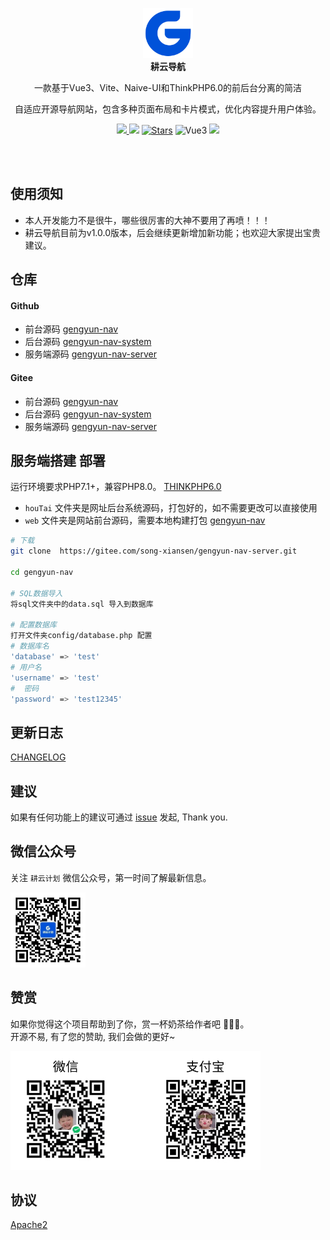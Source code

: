 <p align="center">
  <a href="http://nav.untview.top/">
    <img src="public/assets/image/logo.png" width="80" />
  </a>
  <br />
  <b>耕云导航</b>
  <p align="center">一款基于Vue3、Vite、Naive-UI和ThinkPHP6.0的前后台分离的简洁</p>
  <p align="center"> 自适应开源导航网站，包含多种页面布局和卡片模式，优化内容提升用户体验。</p>
  <p align="center">
    <a href="README.md">
      <img src="https://img.shields.io/badge/lang-%E7%AE%80%E4%BD%93%E4%B8%AD%E6%96%87-red.svg?longCache=true&style=flat-square">
    </a>
     <img src="https://img.shields.io/github/v/release/xsdeyun/gengyun-nav" />
    <a href="https://github.com/xsdeyun/gengyun-nav/stargazers"><img src="https://img.shields.io/github/stars/xsdeyun/gengyun-nav" alt="Stars"/></a>
    <img alt="Vue3" src="https://img.shields.io/static/v1.svg?label=&message=Vue3&style=flat-square&color=C82B38">
    <img src="https://img.shields.io/github/license/xsdeyun/gengyun-nav" />
  </p>
</p>

<br />
<br />

## 使用须知

- 本人开发能力不是很牛，哪些很厉害的大神不要用了再喷！！！
- 耕云导航目前为v1.0.0版本，后会继续更新增加新功能；也欢迎大家提出宝贵建议。



## 仓库

#### Github
- 前台源码
[gengyun-nav](https://github.com/xsdeyun/gengyun-nav)
- 后台源码
[gengyun-nav-system](https://github.com/xsdeyun/gengyun-nav-system)
- 服务端源码
[gengyun-nav-server](https://github.com/xsdeyun/gengyun-nav-server)


#### Gitee
- 前台源码
[gengyun-nav](https://gitee.com/song-xiansen/gengyun-nav)
- 后台源码
[gengyun-nav-system](https://gitee.com/song-xiansen/gengyun-nav-system)
- 服务端源码
[gengyun-nav-server](https://gitee.com/song-xiansen/gengyun-nav-server)



## 服务端搭建 部署

运行环境要求PHP7.1+，兼容PHP8.0。 [THINKPHP6.0](./README_TP.md)

- `houTai` 文件夹是网址后台系统源码，打包好的，如不需要更改可以直接使用
- `web` 文件夹是网站前台源码，需要本地构建打包 [gengyun-nav](https://gitee.com/song-xiansen/gengyun-nav)

``` bash
# 下载
git clone  https://gitee.com/song-xiansen/gengyun-nav-server.git

cd gengyun-nav

# SQL数据导入 
将sql文件夹中的data.sql 导入到数据库

# 配置数据库
打开文件夹config/database.php 配置
# 数据库名
'database' => 'test'
# 用户名
'username' => 'test'
#  密码
'password' => 'test12345'

```



## 更新日志
[CHANGELOG](https://gitee.com/song-xiansen/gengyun-nav-server/releases)


## 建议
如果有任何功能上的建议可通过 [issue](https://gitee.com/song-xiansen/gengyun-nav-server/issues) 发起, Thank you.

## 微信公众号
关注 `耕云计划` 微信公众号，第一时间了解最新信息。

<img src="public/assets/image/weixin-gzh.jpg" width="120" />

## 赞赏
如果你觉得这个项目帮助到了你，赏一杯奶茶给作者吧 🫰🫰🫰。<br/>
开源不易, 有了您的赞助, 我们会做的更好~

<img src="public/assets/image/appreciate.jpg" width="400" />

## 协议
[Apache2](./LICENSE)